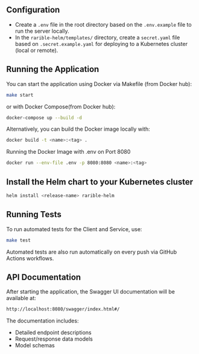 

## Configuration

- Create a `.env` file in the root directory based on the `.env.example` file to run the server locally.
- In the `rarible-helm/templates/` directory, create a `secret.yaml` file based on `.secret.example.yaml` for deploying to a Kubernetes cluster (local or remote).

## Running the Application

You can start the application using Docker via Makefile (from Docker hub):
```bash
make start
```

or with Docker Compose(from Docker hub):
```bash
docker-compose up --build -d
```

Alternatively, you can build the Docker image locally with:
```bash
docker build -t <name>:<tag> .
```

Running the Docker Image with .env on Port 8080
```bash
docker run --env-file .env -p 8080:8080 <name>:<tag>
```

## Install the Helm chart to your Kubernetes cluster
```bash
helm install <release-name> rarible-helm
```

## Running Tests

To run automated tests for the Client and Service, use:

```bash
make test
```

Automated tests are also run automatically on every push via GitHub Actions workflows.

## API Documentation

After starting the application, the Swagger UI documentation will be available at:
```bash
http://localhost:8080/swagger/index.html#/
```

The documentation includes:
- Detailed endpoint descriptions
- Request/response data models
- Model schemas
